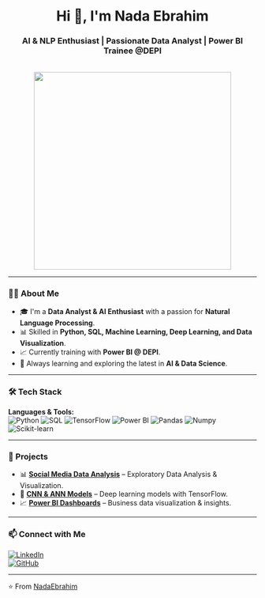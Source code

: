 <div align="center">
	<h1>Hi 👋, I'm Nada Ebrahim</h1>
	<h3>AI & NLP Enthusiast | Passionate Data Analyst | Power BI Trainee @DEPI</h3>
	<br>
	<img src="https://media.giphy.com/media/L1R1tvI9svkIWwpVYr/giphy.gif" width="400"/>
</div>

---

### 👩‍💻 About Me
- 🎓 I'm a **Data Analyst & AI Enthusiast** with a passion for **Natural Language Processing**.  
- 📊 Skilled in **Python, SQL, Machine Learning, Deep Learning, and Data Visualization**.  
- 📈 Currently training with **Power BI @ DEPI**.  
- 🌱 Always learning and exploring the latest in **AI & Data Science**.  

---

### 🛠️ Tech Stack
**Languages & Tools:**  
![Python](https://img.shields.io/badge/Python-3776AB?style=for-the-badge&logo=python&logoColor=white)
![SQL](https://img.shields.io/badge/SQL-4479A1?style=for-the-badge&logo=postgresql&logoColor=white)
![TensorFlow](https://img.shields.io/badge/TensorFlow-FF6F00?style=for-the-badge&logo=tensorflow&logoColor=white)
![Power BI](https://img.shields.io/badge/Power%20BI-F2C811?style=for-the-badge&logo=powerbi&logoColor=black)
![Pandas](https://img.shields.io/badge/Pandas-150458?style=for-the-badge&logo=pandas&logoColor=white)
![Numpy](https://img.shields.io/badge/Numpy-013243?style=for-the-badge&logo=numpy&logoColor=white)
![Scikit-learn](https://img.shields.io/badge/Scikit--learn-F7931E?style=for-the-badge&logo=scikitlearn&logoColor=white)

---

### 🚀 Projects
- 📊 **[Social Media Data Analysis](#)** – Exploratory Data Analysis & Visualization.  
- 🤖 **[CNN & ANN Models](#)** – Deep learning models with TensorFlow.  
- 📈 **[Power BI Dashboards](#)** – Business data visualization & insights.  

---

### 📫 Connect with Me
[![LinkedIn](https://img.shields.io/badge/LinkedIn-0077B5?style=for-the-badge&logo=linkedin&logoColor=white)](https://www.linkedin.com/in/nada-ebrahim-53619a338)  
[![GitHub](https://img.shields.io/badge/GitHub-181717?style=for-the-badge&logo=github&logoColor=white)](https://github.com/nadaebrahim)  

---

⭐️ From [NadaEbrahim](https://github.com/nadaebrahim)

